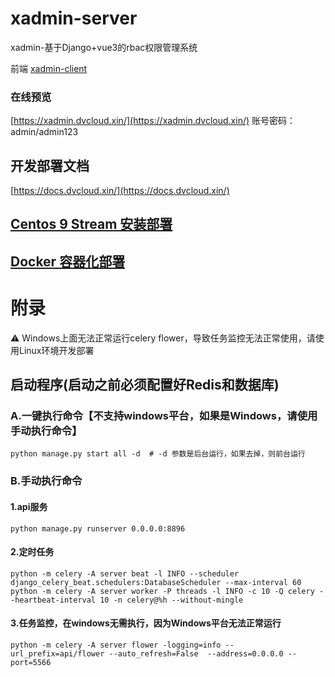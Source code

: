 # xadmin-server

xadmin-基于Django+vue3的rbac权限管理系统

前端 [xadmin-client](https://github.com/nineaiyu/xadmin-client)

### 在线预览

[https://xadmin.dvcloud.xin/](https://xadmin.dvcloud.xin/)
账号密码：admin/admin123

## 开发部署文档

[https://docs.dvcloud.xin/](https://docs.dvcloud.xin/)

## [Centos 9 Stream 安装部署](https://docs.dvcloud.xin/guide/installation-local.html)

## [Docker 容器化部署](https://docs.dvcloud.xin/guide/installation-docker.html)

# 附录

⚠️ Windows上面无法正常运行celery flower，导致任务监控无法正常使用，请使用Linux环境开发部署

## 启动程序(启动之前必须配置好Redis和数据库)

### A.一键执行命令【不支持windows平台，如果是Windows，请使用 手动执行命令】

```shell
python manage.py start all -d  # -d 参数是后台运行，如果去掉，则前台运行
```

### B.手动执行命令

#### 1.api服务
```shell
python manage.py runserver 0.0.0.0:8896
```

#### 2.定时任务

```shell
python -m celery -A server beat -l INFO --scheduler django_celery_beat.schedulers:DatabaseScheduler --max-interval 60
python -m celery -A server worker -P threads -l INFO -c 10 -Q celery --heartbeat-interval 10 -n celery@%h --without-mingle
```

#### 3.任务监控，在windows无需执行，因为Windows平台无法正常运行

```shell
python -m celery -A server flower -logging=info --url_prefix=api/flower --auto_refresh=False  --address=0.0.0.0 --port=5566
```
